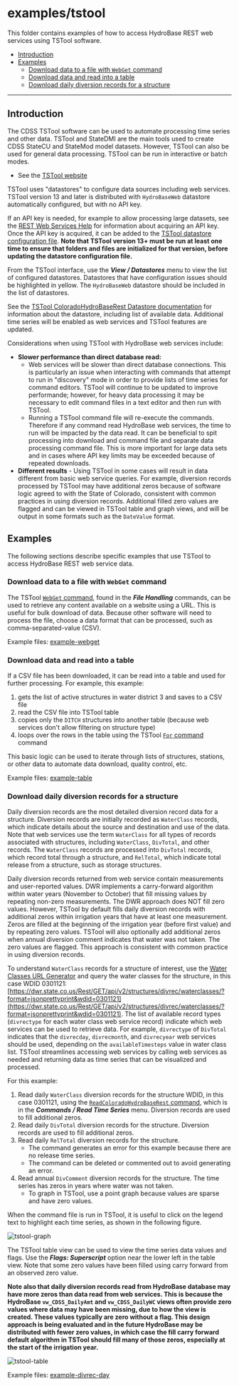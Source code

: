 # examples/tstool

This folder contains examples of how to access HydroBase REST web services using TSTool software.

* [Introduction](#introduction)
* [Examples](#examples)
	+ [Download data to a file with `WebGet` command](#download-data-to-a-file-with-webget-command)
	+ [Download data and read into a table](#download-data-and-read-into-a-table)
	+ [Download daily diversion records for a structure](#download-daily-diversion-records-for-a-structure)

----------------------

## Introduction ##

The CDSS TSTool software can be used to automate processing time series and other data.
TSTool and StateDMI are the main tools used to create CDSS StateCU and StateMod model datasets.
However, TSTool can also be used for general data processing.
TSTool can be run in interactive or batch modes.

* See the [TSTool website](http://opencdss.state.co.us/opencdss/tstool/)

TSTool uses "datastores" to configure data sources including web services.
TSTool version 13 and later is distributed with `HydroBaseWeb` datastore automatically configured,
but with no API key.

If an API key is needed, for example to allow processing large datasets,
see the [REST Web Services Help](https://dwr.state.co.us/Rest/GET/Help#TechInfoHelp&#All&#gettingstarted&#jsonxml)
for information about acquiring an API key.
Once the API key is acquired, it can be added to the
[TSTool datastore configuration file](http://opencdss.state.co.us/tstool/13.02.00dev/doc-user/datastore-ref/ColoradoHydroBaseRest/ColoradoHydroBaseRest/).
**Note that TSTool version 13+ must be run at least one time to ensure that folders and files are initialized for that version,
before updating the datastore configuration file.**

From the TSTool interface, use the ***View / Datastores*** menu to view the list of configured datastores.
Datastores that have configuration issues should be highlighted in yellow.
The `HydroBaseWeb` datastore should be included in the list of datastores.

See the [TSTool ColoradoHydroBaseRest Datastore documentation](http://opencdss.state.co.us/tstool/latest/doc-user/datastore-ref/ColoradoHydroBaseRest/ColoradoHydroBaseRest/)
for information about the datastore, including list of available data.
Additional time series will be enabled as web services and TSTool features are updated.

Considerations when using TSTool with HydroBase web services include:

* **Slower performance than direct database read:**
	+ Web services will be slower than direct database connections.
	This is particularly an issue when interacting with commands that attempt to run in "discovery"
	mode in order to provide lists of time series for command editors.
	TSTool will continue to be updated to improve performande;
	however, for heavy data processing
	it may be necessary to edit command files in a text editor and then run with TSTool.
	+ Running a TSTool command file will re-execute the commands.
	Therefore if any command read HydroBase web services, the time to run will be impacted by the data read.
	It can be beneficial to spit processing into download and command file and separate data processing command file.
	This is more important for large data sets and in cases where API key limits may be exceeded because of
	repeated downloads.
* **Different results** - Using TSTool in some cases will result in data different from basic web service queries.
For example, diversion records processed by TSTool may have additional zeros because of software
logic agreed to with the State of Colorado, consistent with common practices in using diversion records.
Additional filled zero values are flagged and can be viewed in TSTool table and graph views,
and will be output in some formats such as the `DateValue` format.

## Examples ##

The following sections describe specific examples that use TSTool to access HydroBase REST web service data.

### Download data to a file with `WebGet` command ###

The TSTool [`WebGet` command](http://opencdss.state.co.us/tstool/latest/doc-user/command-ref/WebGet/WebGet/),
found in the ***File Handling*** commands, can
be used to retrieve any content available on a website using a URL.
This is useful for bulk download of data.
Because other software will need to process the file, choose a data format that can be processed,
such as comma-separated-value (CSV).

Example files:  [example-webget](example-webget)

### Download data and read into a table ###

If a CSV file has been downloaded, it can be read into a table and used for further processing.
For example, this example:

1. gets the list of active structures in water district 3 and saves to a CSV file
2. read the CSV file into TSTool table
3. copies only the `DITCH` structures into another table (because web services don't allow filtering on structure type)
4. loops over the rows in the table using the TSTool
[`For` command](http://opencdss.state.co.us/tstool/latest/doc-user/command-ref/For/For/) command

This basic logic can be used to iterate through lists of structures, stations, or other data to
automate data download, quality control, etc.

Example files:  [example-table](example-table)

### Download daily diversion records for a structure ###

Daily diversion records are the most detailed diversion record data for a structure.
Diversion records are initially recorded as `WaterClass` records, which indicate details
about the source and destination and use of the data.
Note that web services use the term `WaterClass` for all types of records associated with structures,
including `WaterClass`, `DivTotal`, and other records.
The `WaterClass` records are processed into `DivTotal` records, which record total through a structure,
and `RelTotal`, which indicate total release from a structure, such as storage structures.

Daily diversion records returned from web service contain measurements and user-reported values.
DWR implements a carry-forward algorithm within water years (November to October) that fill missing
values by repeating non-zero measurements.  The DWR approach does NOT fill zero values.
However, TSTool by default fills daily diversion records with additional zeros within irrigation years that
have at least one measurement.  Zeros are filled at the beginning of the irrigation year (before first value)
and by repeating zero values.
TSTool will also optionally add additional zeros when annual diversion comment indicates that water was not taken.
The zero values are flagged.
This approach is consistent with common practice in using diversion records.

To understand `WaterClass` records for a structure of interest,
use the [Water Classes URL Generator](https://dwr.state.co.us/Rest/GET/Help/WaterClassesGenerator) and
query the water classes for the structure, in this case WDID 0301121:
[https://dwr.state.co.us/Rest/GET/api/v2/structures/divrec/waterclasses/?format=jsonprettyprint&wdid=0301121](https://dwr.state.co.us/Rest/GET/api/v2/structures/divrec/waterclasses/?format=jsonprettyprint&wdid=0301121).
The list of available record types (`divrectype` for each water class web service record) indicate which web services can be used to retrieve data.
For example, `divrectype` of `DivTotal` indicates that the `divrecday`, `divrecmonth`, and `divrecyear` web services should be used,
depending on the `availableTimesteps` value in water class list.
TSTool streamlines accessing web services by calling web services as needed and returning data as time series
that can be visualized and processed.

For this example:

1. Read daily `WaterClass` diversion records for the structure WDID, in this case 0301121,
using the
[`ReadColoradoHydroBaseRest` command](http://opencdss.state.co.us/tstool/13.02.00dev/doc-user/command-ref/ReadColoradoHydroBaseRest/ReadColoradoHydroBaseRest/),
which is in the ***Commands / Read Time Series*** menu.
Diversion records are used to fill additional zeros.
2. Read daily `DivTotal` diversion records for the structure.
Diversion records are used to fill additional zeros.
3. Read daily `RelTotal` diversion records for the structure.
	* The command generates an error for this example because there are no release time series.
	* The command can be deleted or commented out to avoid generating an error.
4. Read annual `DivComment` diversion records for the structure.
The time series has zeros in years where water was not taken.
	* To graph in TSTool, use a point graph because values are sparse and
	have zero values.

When the command file is run in TSTool, it is useful to click on the legend text to highlight each time series,
as shown in the following figure.

![tstool-graph](example-divrec-day/tstool-graph.png)

The TSTool table view can be used to view the time series data values and flags.
Use the ***Flags: Superscript*** option near the lower left in the table view.
Note that some zero values have been filled using carry forward from an observed zero value.

**Note also that daily diversion records read from HydroBase database may have more zeros than data read from web services.
This is because the HydroBase `vw_CDSS_DailyAmt` and `vw_CDSS_DailyWC` views often provide
zero values where data may have been missing, due to how the view is created.
These values typically are zero without a flag.
This design approach is being evaluated and in the future HydroBase may be distributed with fewer zero values,
in which case the fill carry forward default algorithm in TSTool should fill many of those zeros,
especially at the start of the irrigation year.**

![tstool-table](example-divrec-day/tstool-table.png)

Example files:  [example-divrec-day](example-divrec-day)
